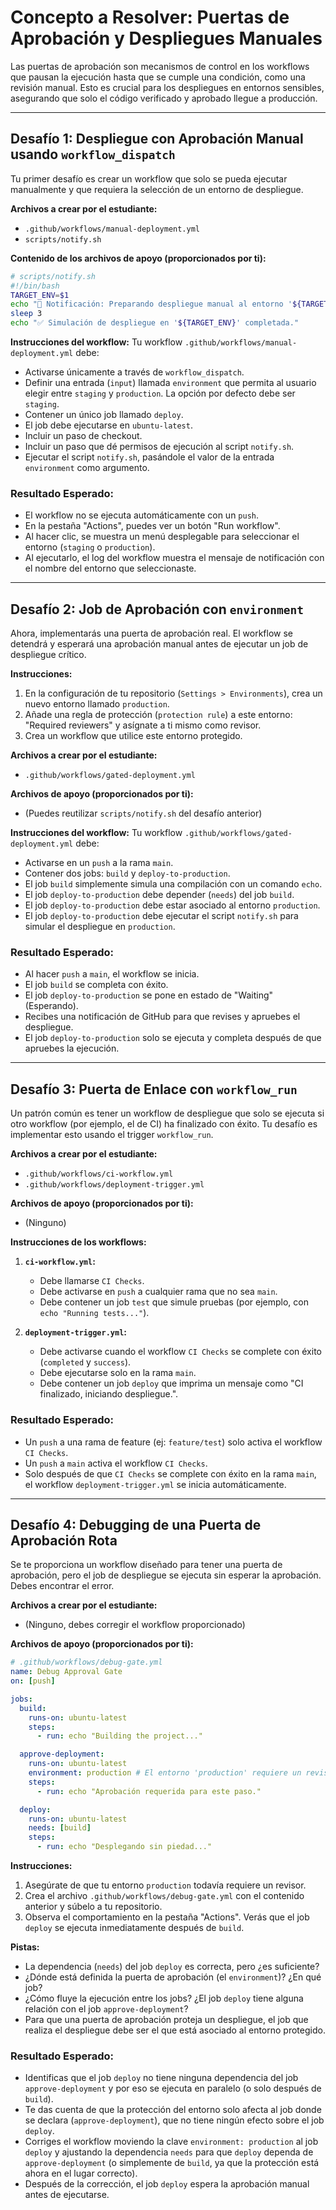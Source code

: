# Concepto a Resolver: Puertas de Aprobación y Despliegues Manuales
Las puertas de aprobación son mecanismos de control en los workflows que pausan la ejecución hasta que se cumple una condición, como una revisión manual. Esto es crucial para los despliegues en entornos sensibles, asegurando que solo el código verificado y aprobado llegue a producción.

---

## Desafío 1: Despliegue con Aprobación Manual usando `workflow_dispatch`
Tu primer desafío es crear un workflow que solo se pueda ejecutar manualmente y que requiera la selección de un entorno de despliegue.

**Archivos a crear por el estudiante:**
- `.github/workflows/manual-deployment.yml`
- `scripts/notify.sh`

**Contenido de los archivos de apoyo (proporcionados por ti):**
```bash
# scripts/notify.sh
#!/bin/bash
TARGET_ENV=$1
echo "🔔 Notificación: Preparando despliegue manual al entorno '${TARGET_ENV}'."
sleep 3
echo "✅ Simulación de despliegue en '${TARGET_ENV}' completada."
```

**Instrucciones del workflow:**
Tu workflow `.github/workflows/manual-deployment.yml` debe:
- Activarse únicamente a través de `workflow_dispatch`.
- Definir una entrada (`input`) llamada `environment` que permita al usuario elegir entre `staging` y `production`. La opción por defecto debe ser `staging`.
- Contener un único job llamado `deploy`.
- El job debe ejecutarse en `ubuntu-latest`.
- Incluir un paso de checkout.
- Incluir un paso que dé permisos de ejecución al script `notify.sh`.
- Ejecutar el script `notify.sh`, pasándole el valor de la entrada `environment` como argumento.

### Resultado Esperado:
- El workflow no se ejecuta automáticamente con un `push`.
- En la pestaña "Actions", puedes ver un botón "Run workflow".
- Al hacer clic, se muestra un menú desplegable para seleccionar el entorno (`staging` o `production`).
- Al ejecutarlo, el log del workflow muestra el mensaje de notificación con el nombre del entorno que seleccionaste.

---

## Desafío 2: Job de Aprobación con `environment`
Ahora, implementarás una puerta de aprobación real. El workflow se detendrá y esperará una aprobación manual antes de ejecutar un job de despliegue crítico.

**Instrucciones:**
1.  En la configuración de tu repositorio (`Settings > Environments`), crea un nuevo entorno llamado `production`.
2.  Añade una regla de protección (`protection rule`) a este entorno: "Required reviewers" y asígnate a ti mismo como revisor.
3.  Crea un workflow que utilice este entorno protegido.

**Archivos a crear por el estudiante:**
- `.github/workflows/gated-deployment.yml`

**Archivos de apoyo (proporcionados por ti):**
- (Puedes reutilizar `scripts/notify.sh` del desafío anterior)

**Instrucciones del workflow:**
Tu workflow `.github/workflows/gated-deployment.yml` debe:
- Activarse en un `push` a la rama `main`.
- Contener dos jobs: `build` y `deploy-to-production`.
- El job `build` simplemente simula una compilación con un comando `echo`.
- El job `deploy-to-production` debe depender (`needs`) del job `build`.
- El job `deploy-to-production` debe estar asociado al entorno `production`.
- El job `deploy-to-production` debe ejecutar el script `notify.sh` para simular el despliegue en `production`.

### Resultado Esperado:
- Al hacer `push` a `main`, el workflow se inicia.
- El job `build` se completa con éxito.
- El job `deploy-to-production` se pone en estado de "Waiting" (Esperando).
- Recibes una notificación de GitHub para que revises y apruebes el despliegue.
- El job `deploy-to-production` solo se ejecuta y completa después de que apruebes la ejecución.

---

## Desafío 3: Puerta de Enlace con `workflow_run`
Un patrón común es tener un workflow de despliegue que solo se ejecuta si otro workflow (por ejemplo, el de CI) ha finalizado con éxito. Tu desafío es implementar esto usando el trigger `workflow_run`.

**Archivos a crear por el estudiante:**
- `.github/workflows/ci-workflow.yml`
- `.github/workflows/deployment-trigger.yml`

**Archivos de apoyo (proporcionados por ti):**
- (Ninguno)

**Instrucciones de los workflows:**
1.  **`ci-workflow.yml`:**
    -   Debe llamarse `CI Checks`.
    -   Debe activarse en `push` a cualquier rama que no sea `main`.
    -   Debe contener un job `test` que simule pruebas (por ejemplo, con `echo "Running tests..."`).

2.  **`deployment-trigger.yml`:**
    -   Debe activarse cuando el workflow `CI Checks` se complete con éxito (`completed` y `success`).
    -   Debe ejecutarse solo en la rama `main`.
    -   Debe contener un job `deploy` que imprima un mensaje como "CI finalizado, iniciando despliegue.".

### Resultado Esperado:
- Un `push` a una rama de feature (ej: `feature/test`) solo activa el workflow `CI Checks`.
- Un `push` a `main` activa el workflow `CI Checks`.
- Solo después de que `CI Checks` se complete con éxito en la rama `main`, el workflow `deployment-trigger.yml` se inicia automáticamente.

---

## Desafío 4: Debugging de una Puerta de Aprobación Rota
Se te proporciona un workflow diseñado para tener una puerta de aprobación, pero el job de despliegue se ejecuta sin esperar la aprobación. Debes encontrar el error.

**Archivos a crear por el estudiante:**
- (Ninguno, debes corregir el workflow proporcionado)

**Archivos de apoyo (proporcionados por ti):**
```yaml
# .github/workflows/debug-gate.yml
name: Debug Approval Gate
on: [push]

jobs:
  build:
    runs-on: ubuntu-latest
    steps:
      - run: echo "Building the project..."

  approve-deployment:
    runs-on: ubuntu-latest
    environment: production # El entorno 'production' requiere un revisor
    steps:
      - run: echo "Aprobación requerida para este paso."

  deploy:
    runs-on: ubuntu-latest
    needs: [build]
    steps:
      - run: echo "Desplegando sin piedad..."
```

**Instrucciones:**
1.  Asegúrate de que tu entorno `production` todavía requiere un revisor.
2.  Crea el archivo `.github/workflows/debug-gate.yml` con el contenido anterior y súbelo a tu repositorio.
3.  Observa el comportamiento en la pestaña "Actions". Verás que el job `deploy` se ejecuta inmediatamente después de `build`.

**Pistas:**
- La dependencia (`needs`) del job `deploy` es correcta, pero ¿es suficiente?
- ¿Dónde está definida la puerta de aprobación (el `environment`)? ¿En qué job?
- ¿Cómo fluye la ejecución entre los jobs? ¿El job `deploy` tiene alguna relación con el job `approve-deployment`?
- Para que una puerta de aprobación proteja un despliegue, el job que realiza el despliegue debe ser el que está asociado al entorno protegido.

### Resultado Esperado:
- Identificas que el job `deploy` no tiene ninguna dependencia del job `approve-deployment` y por eso se ejecuta en paralelo (o solo después de `build`).
- Te das cuenta de que la protección del entorno solo afecta al job donde se declara (`approve-deployment`), que no tiene ningún efecto sobre el job `deploy`.
- Corriges el workflow moviendo la clave `environment: production` al job `deploy` y ajustando la dependencia `needs` para que `deploy` dependa de `approve-deployment` (o simplemente de `build`, ya que la protección está ahora en el lugar correcto).
- Después de la corrección, el job `deploy` espera la aprobación manual antes de ejecutarse.
